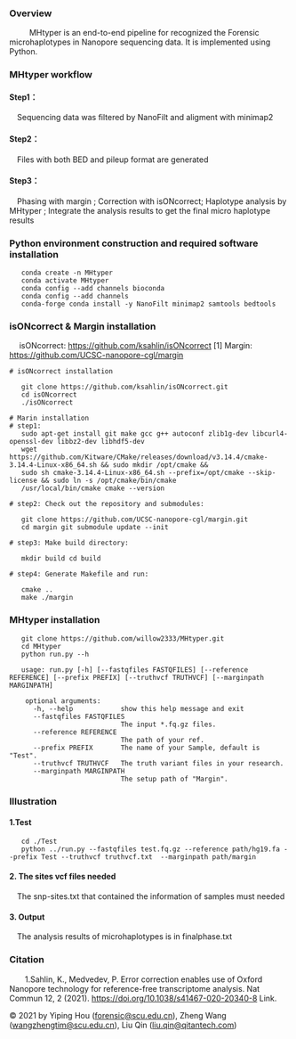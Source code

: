 ### Overview

&emsp; &emsp; MHtyper is an end-to-end pipeline for recognized the Forensic microhaplotypes in Nanopore  sequencing data. It
is implemented using Python.

### MHtyper workflow

#### Step1：

&emsp;Sequencing data was filtered by NanoFilt and aligment with minimap2

#### Step2：

&emsp;Files with both BED and pileup format are generated

#### Step3：

&emsp;Phasing with margin ; Correction with isONcorrect; Haplotype analysis by MHtyper ; Integrate the analysis results
to get the final micro haplotype results

### Python environment construction and required software installation

```
   conda create -n MHtyper 
   conda activate MHtyper
   conda config --add channels bioconda 
   conda config --add channels
   conda-forge conda install -y NanoFilt minimap2 samtools bedtools
```
### isONcorrect & Margin installation
&emsp;
            isONcorrect: https://github.com/ksahlin/isONcorrect [1]
            Margin: https://github.com/UCSC-nanopore-cgl/margin

```
# isONcorrect installation

   git clone https://github.com/ksahlin/isONcorrect.git
   cd isONcorrect 
   ./isONcorrect

# Marin installation
# step1:
   sudo apt-get install git make gcc g++ autoconf zlib1g-dev libcurl4-openssl-dev libbz2-dev libhdf5-dev
   wget https://github.com/Kitware/CMake/releases/download/v3.14.4/cmake-3.14.4-Linux-x86_64.sh && sudo mkdir /opt/cmake &&
   sudo sh cmake-3.14.4-Linux-x86_64.sh --prefix=/opt/cmake --skip-license && sudo ln -s /opt/cmake/bin/cmake
   /usr/local/bin/cmake cmake --version

# step2: Check out the repository and submodules:

   git clone https://github.com/UCSC-nanopore-cgl/margin.git
   cd margin git submodule update --init

# step3: Make build directory:

   mkdir build cd build

# step4: Generate Makefile and run:

   cmake .. 
   make ./margin
```

### MHtyper installation
```
   git clone https://github.com/willow2333/MHtyper.git
   cd MHtyper 
   python run.py --h
   
   usage: run.py [-h] [--fastqfiles FASTQFILES] [--reference REFERENCE] [--prefix PREFIX] [--truthvcf TRUTHVCF] [--marginpath MARGINPATH]

    optional arguments:
      -h, --help            show this help message and exit
      --fastqfiles FASTQFILES
                            The input *.fq.gz files.
      --reference REFERENCE
                            The path of your ref.
      --prefix PREFIX       The name of your Sample, default is "Test".
      --truthvcf TRUTHVCF   The truth variant files in your research.
      --marginpath MARGINPATH
                            The setup path of "Margin".
```

###  Illustration
#### 1.Test
```
   cd ./Test
   python ../run.py --fastqfiles test.fq.gz --reference path/hg19.fa --prefix Test --truthvcf truthvcf.txt  --marginpath path/margin
```
#### 2. The sites vcf files needed
&emsp;The snp-sites.txt that contained the information of samples must needed 
#### 3. Output
&emsp;The analysis results of microhaplotypes is in finalphase.txt

### Citation
&emsp;&emsp;1.Sahlin, K., Medvedev, P. Error correction enables use of Oxford Nanopore technology for reference-free transcriptome analysis. Nat Commun 12, 2 (2021). https://doi.org/10.1038/s41467-020-20340-8 Link.


© 2021 by  Yiping Hou (forensic@scu.edu.cn), Zheng Wang (wangzhengtim@scu.edu.cn), Liu Qin (liu.qin@qitantech.com)

